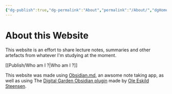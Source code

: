 ```yaml
---
{"dg-publish":true,"dg-permalink":"About","permalink":"/About/","dgHomeLink":true,"dgPassFrontmatter":false}
---
```


# About this Website
This website is an effort to share lecture notes, summaries and other artefacts from whatever I'm studying at the moment. 

[[Publish/Who am I ?|Who am I ?]]

This website was made using [Obsidian.md](https://www.obsidian.md), an awsome note taking app, as well as using The [Digital Garden Obsidian plugin](https://https://github.com/oleeskild/obsidian-digital-garden)  made by [Ole Eskild Steensen](https://ole.dev/).  
